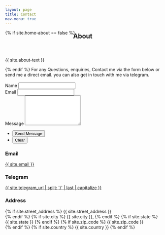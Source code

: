 ```yaml
---
layout: page
title: Contact
nav-menu: true
---
```


<!-- Contact -->
<section id="contact">
  <div class="inner">
    <section>
    {% if site.home-about == false %}
                <header style="margin-top: -40px" class="major">
                    <h2>About</h2>
                </header>
                <p>{{ site.about-text }}</p>
    {% endif %}
    For any Questions, enquiries, Contact me via the form below or send me a direct email. you can also get in touch with me via telegram.<br/><br/>
      <form action="https://formspree.io/{{ site.email }}" method="POST">
        <div class="field half first">
          <label for="name">Name</label>
          <input type="text" name="name" id="name" />
        </div>
        <div class="field half">
          <label for="email">Email</label>
          <input type="text" name="_replyto" id="email" />
        </div>
        <div class="field">
          <label for="message">Message</label>
          <textarea name="message" id="message" rows="6"></textarea>
        </div>
        <ul class="actions">
          <li><input type="submit" value="Send Message" class="special" /></li>
          <li><input type="reset" value="Clear" /></li>
        </ul>
      </form>
    </section>
    <section class="split">
      <section>
        <div class="contact-method">
          <span class="icon alt fa-envelope"></span>
          <h3>Email</h3>
          <a href="mailto:{{ site.email }}">{{ site.email }}</a>
        </div>
      </section>
      <section>
        <div class="contact-method">
          <span class="icon alt fa-telegram"></span>
          <h3>Telegram</h3>
          <span><a href="{{ site.telegram_url }}">{{ site.telegram_url | split: '/' | last | capitalize }}</a></span>
        </div>
      </section>
      <section>
        <div class="contact-method">
          <span class="icon alt fa-home"></span>
          <h3>Address</h3>
          <span>
            {% if site.street_address %}
            {{ site.street_address }}<br />
            {% endif %} {% if site.city %}
            {{ site.city }}, {% endif %} {% if site.state %}
            {{ site.state }}
            {% endif %} {% if site.zip_code %}
            {{ site.zip_code }}<br />
            {% endif %} {% if site.country %}
            {{ site.country }}
            {% endif %}
          </span>
        </div>
      </section>
    </section>

  </div>
</section>
